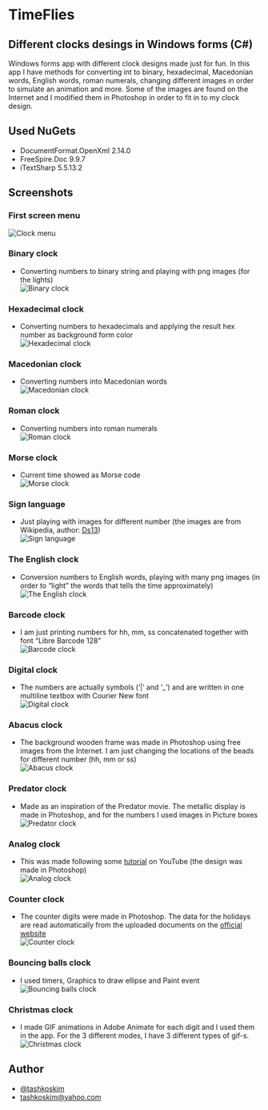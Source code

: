# TimeFlies
## Different clocks desings in Windows forms (C#)
 Windows forms app with different clock designs made just for fun. In this app I have methods for converting int to binary, hexadecimal, Macedonian words, English words, roman numerals, changing different images in order to simulate an animation and more. Some of the images are found on the Internet and I modified them in Photoshop in order to fit in to my clock design.

 ## Used NuGets
 - DocumentFormat.OpenXml 2.14.0
 - FreeSpire.Doc 9.9.7
 - iTextSharp 5.5.13.2


## Screenshots

### First screen menu
![Clock menu](https://github.com/tashkoskim/TimeFlies/blob/main/Screenshots/Screenshot%202023-03-01%20195224.png?raw=true)


### Binary clock
- Converting numbers to binary string and playing with png images (for the lights)  
![Binary clock](https://github.com/tashkoskim/TimeFlies/blob/main/GifDemos/1_Binary.gif?raw=true) 
 

### Hexadecimal clock
- Converting numbers to hexadecimals and applying the result hex number as background form color  
![Hexadecimal clock](https://github.com/tashkoskim/TimeFlies/blob/main/GifDemos/2_Hexa.gif?raw=true)     

### Macedonian clock
- Converting numbers into Macedonian words  
![Macedonian clock](https://github.com/tashkoskim/TimeFlies/blob/main/GifDemos/3_Macedonia.gif?raw=true) 

### Roman clock
- Converting numbers into roman numerals  
![Roman clock](https://github.com/tashkoskim/TimeFlies/blob/main/GifDemos/4_Roman.gif?raw=true) 

### Morse clock
- Current time showed as Morse code  
![Morse clock](https://github.com/tashkoskim/TimeFlies/blob/main/GifDemos/5_Morse.gif?raw=true) 

### Sign language
- Just playing with images for different number (the images are from Wikipedia, author: [Ds13](https://commons.wikimedia.org/wiki/File:Asl_alphabet_gallaudet.svg))   
![Sign language](https://github.com/tashkoskim/TimeFlies/blob/main/GifDemos/6_Sign.gif?raw=true) 

### The English clock
- Conversion numbers to English words, playing with many png images (in order to “light” the words that tells the time approximately)   
![The English clock](https://github.com/tashkoskim/TimeFlies/blob/main/GifDemos/7_English.gif?raw=true) 

### Barcode clock
- I am just printing numbers for hh, mm, ss concatenated together with font “Libre Barcode 128”   
![Barcode clock](https://github.com/tashkoskim/TimeFlies/blob/main/GifDemos/8_Barcode.gif?raw=true) 

### Digital clock
- The numbers are actually symbols (‘|’ and ‘_’) and are written in one multiline textbox with Courier New font   
![Digital clock](https://github.com/tashkoskim/TimeFlies/blob/main/GifDemos/9_Digital.gif?raw=true) 

### Abacus clock
- The background wooden frame was made in Photoshop using free images from the Internet. I am just changing the locations of the beads for different number (hh, mm or ss)   
![Abacus clock](https://github.com/tashkoskim/TimeFlies/blob/main/GifDemos/10_Abacus.gif?raw=true) 

### Predator clock
- Made as an inspiration of the Predator movie. The metallic display is made in Photoshop, and for the numbers I used images in Picture boxes   
![Predator clock](https://github.com/tashkoskim/TimeFlies/blob/main/GifDemos/11_Predator.gif?raw=true) 

### Analog clock
- This was made following some [tutorial](https://www.youtube.com/watch?app=desktop&v=o8CoLOtCYyk&t=751s) on YouTube (the design was made in Photoshop)   
![Analog clock](https://github.com/tashkoskim/TimeFlies/blob/main/GifDemos/12_Analog.gif?raw=true)  

### Counter clock
- The counter digits were made in Photoshop. The data for the holidays are read automatically from the uploaded documents on the [official website](https://www.mtsp.gov.mk/programa-za-nerabotni-denovi.nspx)    
![Counter clock](https://github.com/tashkoskim/TimeFlies/blob/main/GifDemos/13_Counter.gif?raw=true)  

### Bouncing balls clock
- I used timers, Graphics to draw ellipse and Paint event   
![Bouncing balls clock](https://github.com/tashkoskim/TimeFlies/blob/main/GifDemos/14_Balls.gif?raw=true) 

### Christmas clock
- I made GIF animations in Adobe Animate for each digit and I used them in the app. For the 3 different modes, I have 3 different types of gif-s.   
![Christmas clock](https://github.com/tashkoskim/TimeFlies/blob/main/GifDemos/15_Christmas.gif?raw=true) 


## Author
- [@tashkoskim](https://github.com/tashkoskim)
- tashkoskim@yahoo.com



